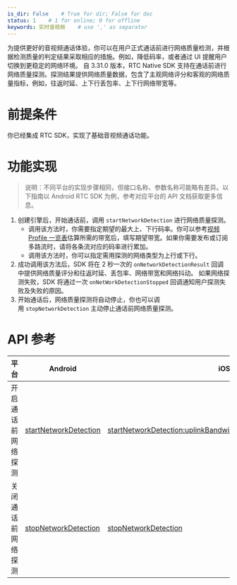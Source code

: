 ```yaml
---
is_dir: False    # True for dir; False for doc
status: 1    # 1 for online; 0 for offline
keywords: 实时音视频    # use ',' as separator
---
```


为提供更好的音视频通话体验，你可以在用户正式通话前进行网络质量检测，并根据检测质量的判定结果采取相应的措施。例如，降低码率，或者通过 UI 提醒用户切换到更稳定的网络环境。
自 3.31.0 版本，RTC Native SDK 支持在通话前进行网络质量探测。探测结果提供网络质量数据，包含了主观网络评分和客观的网络质量指标，例如，往返时延、上下行丢包率、上下行网络带宽等。
# 前提条件
你已经集成 RTC SDK，实现了基础音视频通话功能。
# 功能实现
> 说明：不同平台的实现步骤相同，但接口名称、参数名称可能略有差异。以下指南以 Android RTC SDK 为例，参考对应平台的 API 文档获取更多信息。
1. 创建引擎后，开始通话前，调用 `startNetworkDetection` 进行网络质量探测。
	- 调用该方法时，你需要指定期望的最大上、下行码率。你可以参考[视频 Profile 一览表](70122)估算所需的带宽后，填写期望带宽。如果你需要发布或订阅多路流时，请将各条流对应的码率进行累加。
	- 调用该方法时，你可以指定需用探测的网络类型为上行或下行。
2. 成功调用该方法后，SDK 将在 2 秒一次的 `onNetworkDetectionResult` 回调中提供网络质量评分和往返时延、丢包率、网络带宽和网络抖动。
  如果网络探测失败，SDK 将通过一次 `onNetWorkDetectionStopped` 回调通知用户探测失败及失败的原因。
1. 开始通话后，网络质量探测将自动停止，你也可以调用 `stopNetworkDetection` 主动停止通话前网络质量探测。
# API 参考
|平台|Android|iOS|Mac|Windows|
|--|--|--|--|--|
|开启通话前网络探测|[startNetworkDetection](70080#startnetworkdetection)|[startNetworkDetection:uplinkBandwidth:downlink:downlinkBandwidth:](70086#ByteRTCVideo-startnetworkdetection-uplinkbandwidth-downlink-downlinkbandwidth)|--|[startNetworkDetection](70095#startnetworkdetection)|
|关闭通话前网络探测|[stopNetworkDetection](70080#stopnetworkdetection)|[stopNetworkDetection](70086#stopnetworkdetection)|--|[stopNetworkDetection](70095#stopnetworkdetection)|
